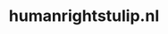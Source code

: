 ---
layout: post
title: "humanrightstulip.nl"
internal_url: "/dutchgov/humanrightstulip.nl.html"
subdomains_count: 2
all_subdomains_count: 7
urls_count: 2
ssl_rank: 0
http_rank: 75
url_link: /data/humanrightstulip.nl/urls.txt
all_subdomains_link: /data/humanrightstulip.nl/all_subdomains.txt
subdomains_link: /data/humanrightstulip.nl/subdomains.txt
categories: dutchgov
---
